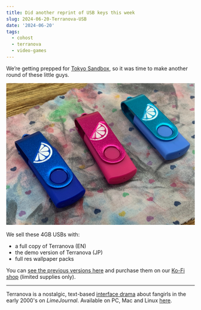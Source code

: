 ```yaml
---
title: Did another reprint of USB keys this week
slug: 2024-06-20-Terranova-USB
date: '2024-06-20'
tags:
  - cohost
  - terranova
  - video-games
---
```


We’re getting prepped for [Tokyo Sandbox](https://www.tokyosandbox.com/terranova), so it was time to make another round of these little guys.

![A photo of a cyan, dark blue, and magenta USB key with the Terranova logo.](./terranova-usb.jpeg)

We sell these 4GB USBs with:

- a full copy of Terranova (EN)
- the demo version of Terranova (JP)
- full res wallpaper packs

You can [see the previous versions here](/posts/2023-06-26-Terranova-USB.html) and purchase them on our [Ko-Fi shop](https://ko-fi.com/illuminesce) (limited supplies only).

---

Terranova is a nostalgic, text-based [interface drama](/blog/posts/2023-08-22-Interface-Drama/) about fangirls in the early 2000's on _LimeJournal_. Available on PC, Mac and Linux [here](https://playterranova.com/).
